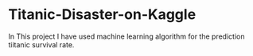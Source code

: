 # Titanic-Disaster-on-Kaggle
In This project I have used machine learning algorithm for the prediction tiitanic survival rate. 

